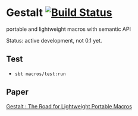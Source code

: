 # Gestalt [![Build Status](https://travis-ci.org/liufengyun/gestalt.svg?branch=master)](https://travis-ci.org/liufengyun/gestalt)

portable and lightweight macros with semantic API

Status: active development, not 0.1 yet.

## Test

- `sbt macros/test:run`

## Paper

[Gestalt : The Road for Lightweight Portable Macros](https://dl.dropboxusercontent.com/u/54580502/gestalt.pdf)

